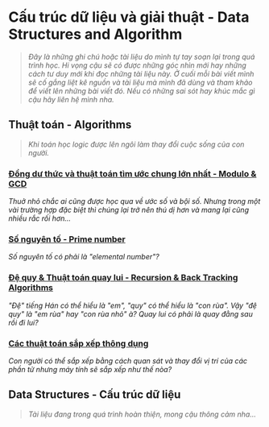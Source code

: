 # Cấu trúc dữ liệu và giải thuật - Data Structures and Algorithm

> *Đây là những ghi chú hoặc tài liệu do mình tự tay soạn lại trong quá trình học. Hi vọng cậu sẽ có được những góc nhìn mới hay những cách tư duy mới khi đọc những tài liệu này. Ở cuối mỗi bài viết mình sẽ cố gắng liệt kê nguồn và tài liệu mà mình đã dùng và tham khảo để viết lên những bài viết đó. Nếu có những sai sót hay khúc mắc gì cậu hãy liên hệ mình nha.*

## Thuật toán - Algorithms

> *Khi toán học logic được lên ngôi làm thay đổi cuộc sống của con người.*

### [Đồng dư thức và thuật toán tìm ước chung lớn nhất - Modulo & GCD](/posts/data-strucutres-and-algorithms/modulo-gcd/)

*Thuở nhỏ chắc ai cũng được học qua về ước số và bội số. Nhưng trong một vài trường hợp đặc biệt thì chúng lại trở nên thú dị hơn và mang lại cũng nhiều rắc rối hơn...*

### [Số nguyên tố - Prime number](/posts/data-strucutres-and-algorithms/prime-number)

*Số nguyên tố có phải là "elemental number"?*

### [Đệ quy & Thuật toán quay lui - Recursion & Back Tracking Algorithms](/posts/data-strucutres-and-algorithms/recursion)

*"Đệ" tiếng Hán có thể hiểu là "em", "quy" có thể hiểu là "con rùa". Vậy "đệ quy" là "em rùa" hay "con rùa nhỏ" à? Quay lui có phải là quay đằng sau rồi đi lui?*

### [Các thuật toán sắp xếp thông dụng](/posts/data-strucutres-and-algorithms/sorting)

*Con người có thể sắp xếp bằng cách quan sát và thay đổi vị trí của các phần tử nhưng máy tính sẽ sắp xếp như thế nòa?*

## Data Structures - Cấu trúc dữ liệu

> *Tài liệu đang trong quá trình hoàn thiện, mong cậu thông cảm nha...*
